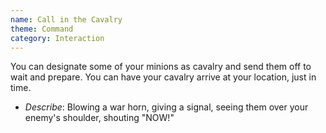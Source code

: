 ```yaml
---
name: Call in the Cavalry
theme: Command
category: Interaction
---
```


You can designate some of your minions as cavalry and send them off to wait and prepare. You can have your cavalry arrive at your location, just in time.

* *Describe*: Blowing a war horn, giving a signal, seeing them over your enemy's shoulder, shouting "NOW!"